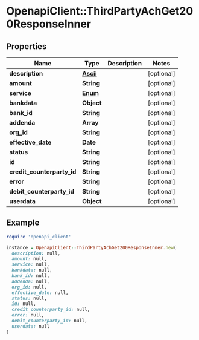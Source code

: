 # OpenapiClient::ThirdPartyAchGet200ResponseInner

## Properties

| Name | Type | Description | Notes |
| ---- | ---- | ----------- | ----- |
| **description** | [**Ascii**](Ascii.md) |  | [optional] |
| **amount** | **String** |  | [optional] |
| **service** | [**Enum**](Enum.md) |  | [optional] |
| **bankdata** | **Object** |  | [optional] |
| **bank_id** | **String** |  | [optional] |
| **addenda** | **Array** |  | [optional] |
| **org_id** | **String** |  | [optional] |
| **effective_date** | **Date** |  | [optional] |
| **status** | **String** |  | [optional] |
| **id** | **String** |  | [optional] |
| **credit_counterparty_id** | **String** |  | [optional] |
| **error** | **String** |  | [optional] |
| **debit_counterparty_id** | **String** |  | [optional] |
| **userdata** | **Object** |  | [optional] |

## Example

```ruby
require 'openapi_client'

instance = OpenapiClient::ThirdPartyAchGet200ResponseInner.new(
  description: null,
  amount: null,
  service: null,
  bankdata: null,
  bank_id: null,
  addenda: null,
  org_id: null,
  effective_date: null,
  status: null,
  id: null,
  credit_counterparty_id: null,
  error: null,
  debit_counterparty_id: null,
  userdata: null
)
```

